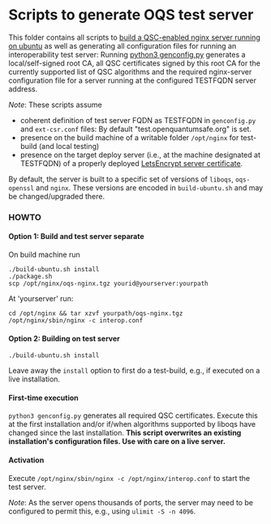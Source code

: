 # Scripts to generate OQS test server

This folder contains all scripts to [build a QSC-enabled nginx server running on ubuntu](build-ubuntu.sh) as well as generating all configuration files for running an interoperability test server: Running [python3 genconfig.py](genconfig.py) generates a local/self-signed root CA, all QSC certificates signed by this root CA for the currently supported list of QSC algorithms and the required nginx-server configuration file for a server running at the configured TESTFQDN server address.

*Note*: These scripts assume 
- coherent definition of test server FQDN as TESTFQDN in `genconfig.py` and `ext-csr.conf` files: By default "test.openquantumsafe.org" is set.
- presence on the build machine of a writable folder `/opt/nginx` for test-build (and local testing)
- presence on the target deploy server (i.e., at the machine designated at TESTFQDN) of a properly deployed [LetsEncrypt server certificate](https://letsencrypt.org/getting-started).

By default, the server is built to a specific set of versions of `liboqs`, `oqs-openssl` and `nginx`. These versions are encoded in `build-ubuntu.sh` and may be changed/upgraded there.

### HOWTO

#### Option 1: Build and test server separate

On build machine run 

```
./build-ubuntu.sh install
./package.sh
scp /opt/nginx/oqs-nginx.tgz yourid@yourserver:yourpath
```

At 'yourserver' run:
```
cd /opt/nginx && tar xzvf yourpath/oqs-nginx.tgz
/opt/nginx/sbin/nginx -c interop.conf
```

#### Option 2: Building on test server

```
./build-ubuntu.sh install
```

Leave away the `install` option to first do a test-build, e.g., if executed on a live installation.


#### First-time execution

`python3 genconfig.py` generates all required QSC certificates. Execute this at the first installation and/or if/when algorithms supported by liboqs have changed since the last installation. **This script overwrites an existing installation's configuration files. Use with care on a live server.**

#### Activation

Execute `/opt/nginx/sbin/nginx -c /opt/nginx/interop.conf` to start the test server.

*Note*: As the server opens thousands of ports, the server may need to be configured to permit this, e.g., using `ulimit -S -n 4096`.
